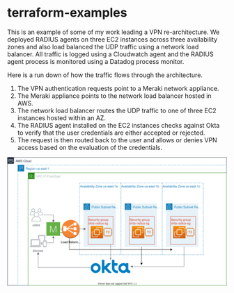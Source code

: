 # terraform-examples

This is an example of some of my work leading a VPN re-architecture. We deployed RADIUS agents on three EC2 instances across three availability zones and also load balanced the UDP traffic using a network load balancer. All traffic is logged using a Cloudwatch agent and the RADIUS agent process is monitored using a Datadog process monitor. 

Here is a run down of how the traffic flows through the architecture. 

1. The VPN authentication requests point to a Meraki network appliance. 
2. The Meraki appliance points to the network load balancer hosted in AWS.
3. The network load balancer routes the UDP traffic to one of three EC2 instances hosted within an AZ.
4. The RADIUS agent installed on the EC2 instances checks against Okta to verify that the user credentials are either accepted or rejected.
5. The request is then routed back to the user and allows or denies VPN access based on the evaluation of the credentials. 


![Alt text](./radius-agent-server.svg)

